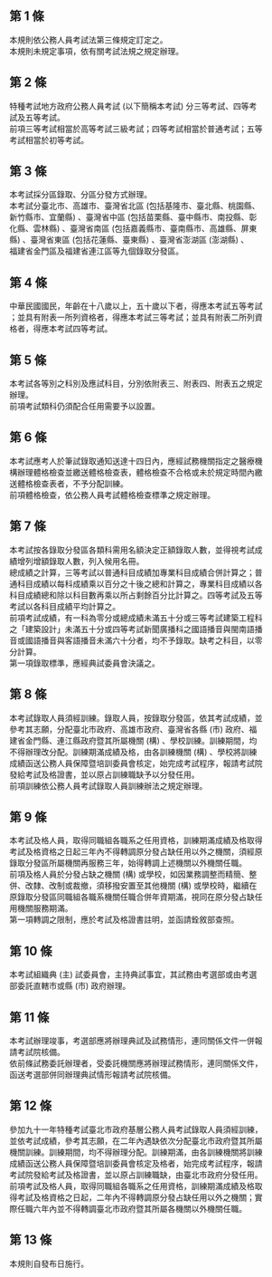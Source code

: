 第 1 條
-------
本規則依公務人員考試法第三條規定訂定之。      
本規則未規定事項，依有關考試法規之規定辦理。

第 2 條
-------
特種考試地方政府公務人員考試 (以下簡稱本考試) 分三等考試、四等考  
試及五等考試。                                                    
前項三等考試相當於高等考試三級考試；四等考試相當於普通考試；五等  
考試相當於初等考試。

第 3 條
-------
本考試採分區錄取、分區分發方式辦理。                              
本考試分臺北市、高雄市、臺灣省北區 (包括基隆市、臺北縣、桃園縣、  
新竹縣市、宜蘭縣) 、臺灣省中區 (包括苗栗縣、臺中縣市、南投縣、彰  
化縣、雲林縣) 、臺灣省南區 (包括嘉義縣市、臺南縣市、高雄縣、屏東  
縣) 、臺灣省東區 (包括花蓮縣、臺東縣) 、臺灣省澎湖區 (澎湖縣) 、  
福建省金門區及福建省連江區等九個錄取分發區。

第 4 條
-------
中華民國國民，年齡在十八歲以上，五十歲以下者，得應本考試五等考試  
；並具有附表一所列資格者，得應本考試三等考試；並具有附表二所列資  
格者，得應本考試四等考試。

第 5 條
-------
本考試各等別之科別及應試科目，分別依附表三、附表四、附表五之規定  
辦理。                                                            
前項考試類科仍須配合任用需要予以設置。

第 6 條
-------
本考試應考人於筆試錄取通知送達十四日內，應經試務機關指定之醫療機  
構辦理體格檢查並繳送體格檢查表，體格檢查不合格或未於規定時間內繳  
送體格檢查表者，不予分配訓練。                                    
前項體格檢查，依公務人員考試體格檢查標準之規定辦理。

第 7 條
-------
本考試按各錄取分發區各類科需用名額決定正額錄取人數，並得視考試成  
績增列增額錄取人數，列入候用名冊。  
總成績之計算，三等考試以普通科目成績加專業科目成績合併計算之；普  
通科目成績以每科成績乘以百分之十後之總和計算之，專業科目成績以各  
科目成績總和除以科目數再乘以所占剩餘百分比計算之。四等考試及五等  
考試以各科目成績平均計算之。  
前項考試成績，有一科為零分或總成績未滿五十分或三等考試建築工程科  
之「建築設計」未滿五十分或四等考試新聞廣播科之國語播音與閩南語播  
音或國語播音與客語播音未滿六十分者，均不予錄取。缺考之科目，以零  
分計算。  
第一項錄取標準，應經典試委員會決議之。

第 8 條
-------
本考試錄取人員須經訓練。錄取人員，按錄取分發區，依其考試成績，並  
參考其志願，分配臺北市政府、高雄市政府、臺灣省各縣 (市) 政府、福  
建省金門縣、連江縣政府暨其所屬機關 (構) 、學校訓練。訓練期間，均  
不得辦理改分配。訓練期滿成績及格，由各訓練機關 (構) 、學校將訓練  
成績函送公務人員保障暨培訓委員會核定，始完成考試程序，報請考試院  
發給考試及格證書，並以原占訓練職缺予以分發任用。                  
前項訓練依公務人員考試錄取人員訓練辦法之規定辦理。

第 9 條
-------
本考試及格人員，取得同職組各職系之任用資格，訓練期滿成績及格取得  
考試及格資格之日起三年內不得轉調原分發占缺任用以外之機關，須經原  
錄取分發區所屬機關再服務三年，始得轉調上述機關以外機關任職。  
前項及格人員於分發占缺之機關 (構) 或學校，如因業務調整而精簡、整  
併、改隸、改制或裁撤，須移撥安置至其他機關 (構) 或學校時，繼續在  
原錄取分發區同職組各職系機關任職合併年資期滿，視同在原分發占缺任  
用機關服務期滿。  
第一項轉調之限制，應於考試及格證書註明，並函請銓敘部查照。

第 10 條
--------
本考試組織典 (主) 試委員會，主持典試事宜，其試務由考選部或由考選  
部委託直轄市或縣 (市) 政府辦理。

第 11 條
--------
本考試辦理竣事，考選部應將辦理典試及試務情形，連同關係文件一併報  
請考試院核備。                                                    
依前條試務委託辦理者，受委託機關應將辦理試務情形，連同關係文件，  
函送考選部併同辦理典試情形報請考試院核備。

第 12 條
--------
參加九十一年特種考試臺北市政府基層公務人員考試錄取人員須經訓練，  
並依考試成績，參考其志願，在二年內遇缺依次分配臺北市政府暨其所屬  
機關訓練。訓練期間，均不得辦理分配。訓練期滿，由各訓練機關將訓練  
成績函送公務人員保障暨培訓委員會核定及格者，始完成考試程序，報請  
考試院發給考試及格證書，並以原占訓練職缺，由臺北市政府分發任用。  
前項考試及格人員，取得同職組各職系之任用資格，訓練期滿成績及格取  
得考試及格資格之日起，二年內不得轉調原分發占缺任用以外之機關；實  
際任職六年內並不得轉調臺北市政府暨其所屬各機關以外機關任職。

第 13 條
--------
本規則自發布日施行。

